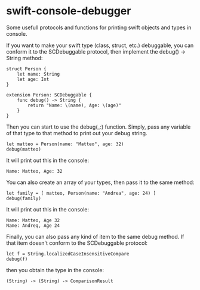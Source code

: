 # swift-console-debugger
Some usefull protocols and functions for printing swift objects and types in console.

If you want to make your swift type (class, struct, etc.) debuggable, you can conform it to the SCDebuggable protocol,
then implement the debug() -> String method:

    struct Person {
        let name: String
        let age: Int
    }

    extension Person: SCDebuggable {
        func debug() -> String {
            return "Name: \(name), Age: \(age)"
        }
    }

Then you can start to use the debug(_:) function. Simply, pass any variable of that type to that method to print out
your debug string.

    let matteo = Person(name: "Matteo", age: 32)
    debug(matteo)

It will print out this in the console:

    Name: Matteo, Age: 32

You can also create an array of your types, then pass it to the same method:

    let family = [ matteo, Person(name: "Andrea", age: 24) ]
    debug(family)

It will print out this in the console:

    Name: Matteo, Age 32
    Name: Andreq, Age 24

Finally, you can also pass any kind of item to the same debug method. If that item doesn't conform to the SCDebuggable
protocol:

    let f = String.localizedCaseInsensitiveCompare
    debug(f)

then you obtain the type in the console:

    (String) -> (String) -> ComparisonResult
